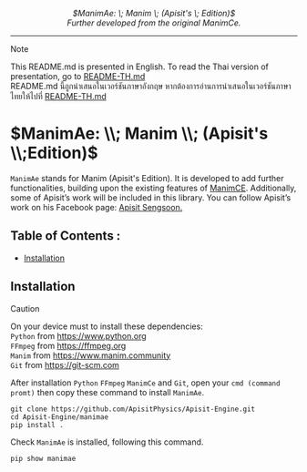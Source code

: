 <p align="center">
  <i>
    $ManimAe: \; Manim \; (Apisit's \; Edition)$<br>
    Further developed from the original ManimCe.
  </i>
</p>
<hr/>

> [!NOTE]
> This README.md is presented in English. To read the Thai version of presentation, go to [README-TH.md](https://github.com/ApisitPhysics/Apisit-Engine/blob/main/README-TH.md)<br>
> README.md นี้ถูกนำเสนอในเวอร์ชันภาษาอังกฤษ หากต้องการอ่านการนำเสนอในเวอร์ชันภาษาไทยให้ไปที่ [README-TH.md](https://github.com/ApisitPhysics/Apisit-Engine/blob/main/README-TH.md)

# $ManimAe: \\; Manim \\; (Apisit's \\;Edition)$

`ManimAe` stands for Manim (Apisit's Edition). It is developed to add further functionalities, building upon the existing features of [ManimCE](https://www.manim.community/). Additionally, some of Apisit’s work will be included in this library. You can follow Apisit’s work on his Facebook page: [Apisit Sengsoon.](https://www.facebook.com/share/1A1N9ye7y8)

## Table of Contents :

- [Installation](#installation)

## Installation

> [!CAUTION]
> On your device must to install these dependencies:<br>
> `Python` from https://www.python.org <br>
> `FFmpeg` from https://ffmpeg.org <br>
> `Manim` from https://www.manim.community <br>
> `Git` from https://git-scm.com

After installation `Python` `FFmpeg` `ManimCe` and `Git`, open your `cmd (command promt)` then copy these command to install `ManimAe`.

```plain tex
git clone https://github.com/ApisitPhysics/Apisit-Engine.git
cd Apisit-Engine/manimae
pip install .

```

Check `ManimAe` is installed, following this command.

```plain tex
pip show manimae

```
